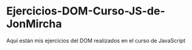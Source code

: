 # Ejercicios-DOM-Curso-JS-de-JonMircha

Aquí están mis ejercicios del DOM realizados en el curso de JavaScript

